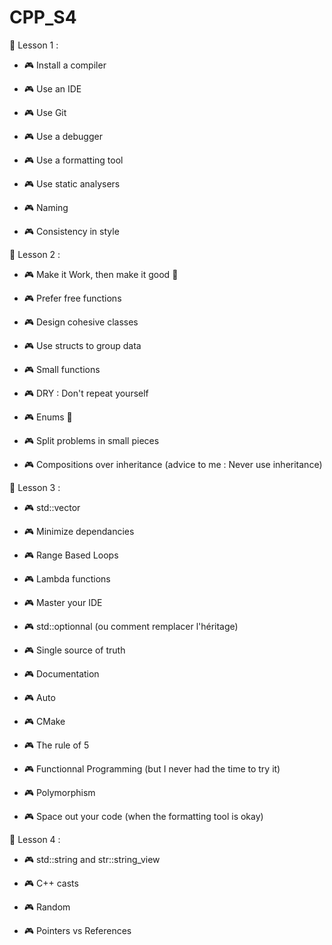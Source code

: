# CPP_S4

📑 Lesson 1 :

  - 🎮 Install a compiler
  
  - 🎮 Use an IDE
  
  - 🎮 Use Git
  
  - 🎮 Use a debugger
  
  - 🎮 Use a formatting tool
  
  - 🎮 Use static analysers
  
  - 🎮 Naming
  
  - 🎮 Consistency in style
  

📑 Lesson 2 :

  - 🎮 Make it Work, then make it good 💙
  
  - 🎮 Prefer free functions
  
  - 🎮 Design cohesive classes
  
  - 🎮 Use structs to group data
  
  - 🎮 Small functions
  
  - 🎮 DRY : Don't repeat yourself
  
  - 🎮 Enums 💙
  
  - 🎮 Split problems in small pieces
  
  - 🎮 Compositions over inheritance (advice to me : Never use inheritance)
  
📑 Lesson 3 :

  - 🎮 std::vector
  
  - 🎮 Minimize dependancies
  
  - 🎮 Range Based Loops
  
  - 🎮 Lambda functions
  
  - 🎮 Master your IDE
  
  - 🎮 std::optionnal (ou comment remplacer l'héritage)
  
  - 🎮 Single source of truth
  
  - 🎮 Documentation
  
  - 🎮 Auto
  
  - 🎮 CMake
  
  - 🎮 The rule of 5
  
  - 🎮 Functionnal Programming (but I never had the time to try it)
  
  - 🎮 Polymorphism
  
  - 🎮 Space out your code (when the formatting tool is okay)
  
📑 Lesson 4 :

  - 🎮 std::string and str::string_view
  
  - 🎮 C++ casts
  
  - 🎮 Random
  
  - 🎮 Pointers vs References
  
  

  
  
  

